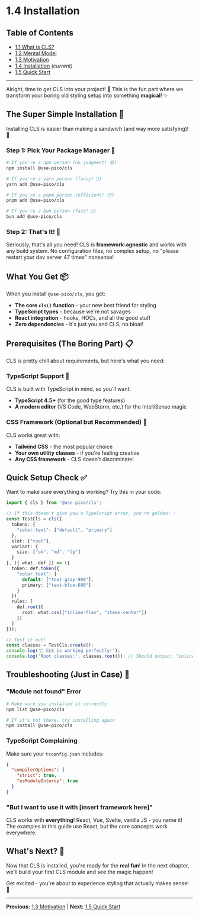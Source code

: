 # 1.4 Installation

## Table of Contents
- [1.1 What is CLS?](./1.1-what-is-cls.md)
- [1.2 Mental Model](./1.2-mental-model.md)
- [1.3 Motivation](./1.3-motivation.md)
- [1.4 Installation](./1.4-installation.md) *(current)*
- [1.5 Quick Start](./1.5-quick-start.md)

---

Alright, time to get CLS into your project! 🚀 This is the fun part where we transform your boring old styling setup into something **magical**! ✨

## The Super Simple Installation 🎯

Installing CLS is easier than making a sandwich (and way more satisfying)! 🥪

### Step 1: Pick Your Package Manager 🎲

```bash
# If you're a npm person (no judgment! 😄)
npm install @use-pico/cls

# If you're a yarn person (fancy! 🧶)
yarn add @use-pico/cls

# If you're a pnpm person (efficient! 📦)
pnpm add @use-pico/cls

# If you're a bun person (fast! 🐰)
bun add @use-pico/cls
```

### Step 2: That's It! 🎉

Seriously, that's all you need! CLS is **framework-agnostic** and works with any build system. No configuration files, no complex setup, no "please restart your dev server 47 times" nonsense! 

## What You Get 📦

When you install `@use-pico/cls`, you get:

- **The core `cls()` function** - your new best friend for styling
- **TypeScript types** - because we're not savages
- **React integration** - hooks, HOCs, and all the good stuff
- **Zero dependencies** - it's just you and CLS, no bloat!

## Prerequisites (The Boring Part) 📋

CLS is pretty chill about requirements, but here's what you need:

### TypeScript Support 🎯
CLS is built with TypeScript in mind, so you'll want:
- **TypeScript 4.5+** (for the good type features)
- **A modern editor** (VS Code, WebStorm, etc.) for the IntelliSense magic

### CSS Framework (Optional but Recommended) 🎨
CLS works great with:
- **Tailwind CSS** - the most popular choice
- **Your own utility classes** - if you're feeling creative
- **Any CSS framework** - CLS doesn't discriminate!

## Quick Setup Check ✅

Want to make sure everything is working? Try this in your code:

```typescript
import { cls } from '@use-pico/cls';

// If this doesn't give you a TypeScript error, you're golden! ✨
const TestCls = cls({
  tokens: {
    "color.text": ["default", "primary"]
  },
  slot: ["root"],
  variant: {
    size: ["sm", "md", "lg"]
  }
}, ({ what, def }) => ({
  token: def.token({
    "color.text": {
      default: ["text-gray-900"],
      primary: ["text-blue-600"]
    }
  }),
  rules: [
    def.root({
      root: what.css(["inline-flex", "items-center"])
    })
  ]
}));

// Test it out!
const classes = TestCls.create();
console.log('🎉 CLS is working perfectly!');
console.log('Root classes:', classes.root()); // Should output: "inline-flex items-center"
```

## Troubleshooting (Just in Case) 🔧

### "Module not found" Error
```bash
# Make sure you installed it correctly
npm list @use-pico/cls

# If it's not there, try installing again
npm install @use-pico/cls
```

### TypeScript Complaining
Make sure your `tsconfig.json` includes:
```json
{
  "compilerOptions": {
    "strict": true,
    "esModuleInterop": true
  }
}
```

### "But I want to use it with [insert framework here]"
CLS works with **everything**! React, Vue, Svelte, vanilla JS - you name it! The examples in this guide use React, but the core concepts work everywhere.

## What's Next? 🚀

Now that CLS is installed, you're ready for the **real fun**! In the next chapter, we'll build your first CLS module and see the magic happen! 

Get excited - you're about to experience styling that actually makes sense! 🎊

---

**Previous:** [1.3 Motivation](./1.3-motivation.md) | **Next:** [1.5 Quick Start](./1.5-quick-start.md)
